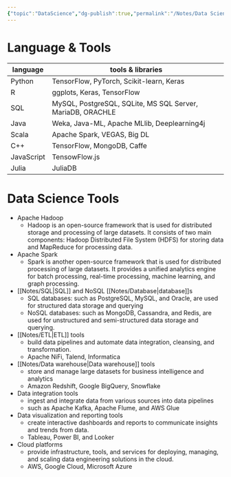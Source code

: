 ```yaml
---
{"topic":"DataScience","dg-publish":true,"permalink":"/Notes/Data Science languages & tools/","dgPassFrontmatter":true,"noteIcon":""}
---
```



# Language & Tools
| language | tools & libraries |
| -- |  -- |
| Python | TensorFlow, PyTorch, Scikit-learn, Keras |
| R | ggplots, Keras, TensorFlow |
| SQL | MySQL, PostgreSQL, SQLite, MS SQL Server, MariaDB, ORACHLE|
| Java | Weka, Java-ML, Apache MLlib, Deeplearning4j |
| Scala | Apache Spark, VEGAS, Big DL |
| C++ | TensorFlow, MongoDB, Caffe |
| JavaScript | TensowFlow.js 
| Julia | JuliaDB |

# Data Science Tools
- Apache Hadoop
	- Hadoop is an open-source framework that is used for distributed storage and processing of large datasets. It consists of two main components: Hadoop Distributed File System (HDFS) for storing data and MapReduce for processing data.
- Apache Spark
	- Spark is another open-source framework that is used for distributed processing of large datasets. It provides a unified analytics engine for batch processing, real-time processing, machine learning, and graph processing.
- [[Notes/SQL\|SQL]] and NoSQL [[Notes/Database\|database]]s
	- SQL databases: such as PostgreSQL, MySQL, and Oracle, are used for structured data storage and querying 
	- NoSQL databases: such as MongoDB, Cassandra, and Redis, are used for unstructured and semi-structured data storage and querying.
- [[Notes/ETL\|ETL]] tools
	- build data pipelines and automate data integration, cleansing, and transformation.
	- Apache NiFi, Talend, Informatica
- [[Notes/Data warehouse\|Data warehouse]] tools
	- store and manage large datasets for business intelligence and analytics
	- Amazon Redshift, Google BigQuery, Snowflake
- Data integration tools
	- ingest and integrate data from various sources into data pipelines
	- such as Apache Kafka, Apache Flume, and AWS Glue
- Data visualization and reporting tools
	- create interactive dashboards and reports to communicate insights and trends from data.
	- Tableau, Power BI, and Looker
- Cloud platforms
	- provide infrastructure, tools, and services for deploying, managing, and scaling data engineering solutions in the cloud.
	- AWS, Google Cloud, Microsoft Azure